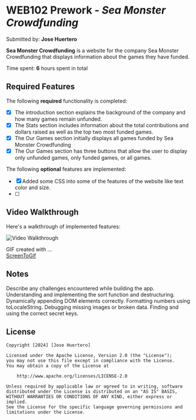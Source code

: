 # WEB102 Prework - *Sea Monster Crowdfunding*

Submitted by: **Jose Huertero**

**Sea Monster Crowdfunding** is a website for the company Sea Monster Crowdfunding that displays information about the games they have funded.

Time spent: **6** hours spent in total

## Required Features

The following **required** functionality is completed:

* [x] The introduction section explains the background of the company and how many games remain unfunded.
* [x] The Stats section includes information about the total contributions and dollars raised as well as the top two most funded games.
* [x] The Our Games section initially displays all games funded by Sea Monster Crowdfunding
* [x] The Our Games section has three buttons that allow the user to display only unfunded games, only funded games, or all games.

The following **optional** features are implemented:
* [x] Added some CSS into some of the features of the website like text color and size.
* [ ] 
## Video Walkthrough

Here's a walkthrough of implemented features:

<img src='https://imgur.com/H062CpA.gif' title='Video Walkthrough' width='' alt='Video Walkthrough' />

<!-- Replace this with whatever GIF tool you used! -->
GIF created with ...  
[ScreenToGif](https://www.screentogif.com/)


## Notes

Describe any challenges encountered while building the app.
Understanding and implementing the sort function and destructuring.
Dynamically appending DOM elements correctly.
Formatting numbers using toLocaleString.
Debugging missing images or broken data.
Finding and using the correct secret keys.
## License

    Copyright [2024] [Jose Huertero]

    Licensed under the Apache License, Version 2.0 (the "License");
    you may not use this file except in compliance with the License.
    You may obtain a copy of the License at

        http://www.apache.org/licenses/LICENSE-2.0

    Unless required by applicable law or agreed to in writing, software
    distributed under the License is distributed on an "AS IS" BASIS,
    WITHOUT WARRANTIES OR CONDITIONS OF ANY KIND, either express or implied.
    See the License for the specific language governing permissions and
    limitations under the License.
